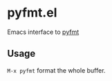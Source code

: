 # pyfmt.el
Emacs interface to [pyfmt](https://github.com/Psycojoker/pyfmt)

## Usage

`M-x pyfmt` format the whole buffer.
